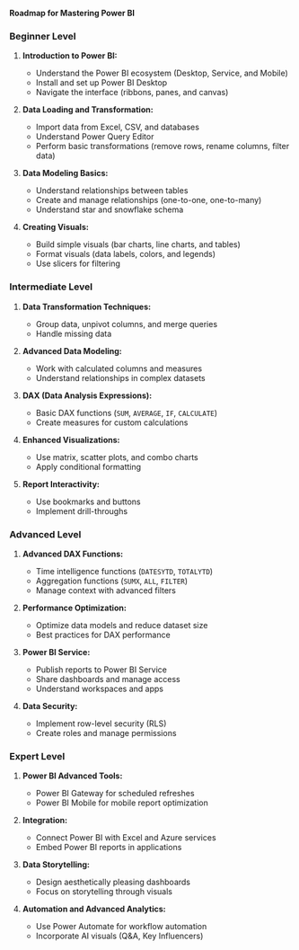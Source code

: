 **Roadmap for Mastering Power BI**  

### **Beginner Level**  
1. **Introduction to Power BI:**  
   - Understand the Power BI ecosystem (Desktop, Service, and Mobile)  
   - Install and set up Power BI Desktop  
   - Navigate the interface (ribbons, panes, and canvas)  

2. **Data Loading and Transformation:**  
   - Import data from Excel, CSV, and databases  
   - Understand Power Query Editor  
   - Perform basic transformations (remove rows, rename columns, filter data)  

3. **Data Modeling Basics:**  
   - Understand relationships between tables  
   - Create and manage relationships (one-to-one, one-to-many)  
   - Understand star and snowflake schema  

4. **Creating Visuals:**  
   - Build simple visuals (bar charts, line charts, and tables)  
   - Format visuals (data labels, colors, and legends)  
   - Use slicers for filtering  



### **Intermediate Level**  
1. **Data Transformation Techniques:**  
   - Group data, unpivot columns, and merge queries  
   - Handle missing data  

2. **Advanced Data Modeling:**  
   - Work with calculated columns and measures  
   - Understand relationships in complex datasets  

3. **DAX (Data Analysis Expressions):**  
   - Basic DAX functions (`SUM`, `AVERAGE`, `IF`, `CALCULATE`)  
   - Create measures for custom calculations  

4. **Enhanced Visualizations:**  
   - Use matrix, scatter plots, and combo charts  
   - Apply conditional formatting  

5. **Report Interactivity:**  
   - Use bookmarks and buttons  
   - Implement drill-throughs  



### **Advanced Level**  
1. **Advanced DAX Functions:**  
   - Time intelligence functions (`DATESYTD`, `TOTALYTD`)  
   - Aggregation functions (`SUMX`, `ALL`, `FILTER`)  
   - Manage context with advanced filters  

2. **Performance Optimization:**  
   - Optimize data models and reduce dataset size  
   - Best practices for DAX performance  

3. **Power BI Service:**  
   - Publish reports to Power BI Service  
   - Share dashboards and manage access  
   - Understand workspaces and apps  

4. **Data Security:**  
   - Implement row-level security (RLS)  
   - Create roles and manage permissions  



### **Expert Level**  
1. **Power BI Advanced Tools:**  
   - Power BI Gateway for scheduled refreshes  
   - Power BI Mobile for mobile report optimization  

2. **Integration:**  
   - Connect Power BI with Excel and Azure services  
   - Embed Power BI reports in applications  

3. **Data Storytelling:**  
   - Design aesthetically pleasing dashboards  
   - Focus on storytelling through visuals  

4. **Automation and Advanced Analytics:**  
   - Use Power Automate for workflow automation  
   - Incorporate AI visuals (Q&A, Key Influencers)  
